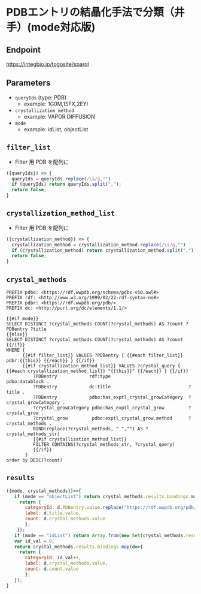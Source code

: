 # PDBエントリの結晶化手法で分類（井手）(mode対応版)

## Endpoint

https://integbio.jp/togosite/sparql

## Parameters

* `queryIds` (type: PDB)
  * example: 1G0M,1SFX,2EYI
* `crystallization_method`
  * example: VAPOR DIFFUSION
* `mode` 
  * example: idList, objectList
  
## `filter_list`
- Filter 用 PDB を配列に
```javascript
({queryIds}) => {
  queryIds = queryIds.replace(/\s/g,"")
  if (queryIds) return queryIds.split(",");
  return false;
}
```

## `crystallization_method_list`
- Filter 用 PDB を配列に
```javascript
({crystallization_method}) => {
  crystallization_method = crystallization_method.replace(/\s/g,"")
  if (crystallization_method) return crystallization_method.split(",");
  return false;
}
```

## `crystal_methods`

```sparql
PREFIX pdbo: <https://rdf.wwpdb.org/schema/pdbx-v50.owl#>
PREFIX rdf: <http://www.w3.org/1999/02/22-rdf-syntax-ns#>
PREFIX pdbr: <https://rdf.wwpdb.org/pdb/>
PREFIX dc: <http://purl.org/dc/elements/1.1/>

{{#if mode}}
SELECT DISTINCT ?crystal_methods COUNT(?crystal_methods) AS ?count ?PDBentry ?title
{{else}}
SELECT DISTINCT ?crystal_methods COUNT(?crystal_methods) AS ?count
{{/if}}  
WHERE {
      {{#if filter_list}} VALUES ?PDBentry { {{#each filter_list}} pdbr:{{this}} {{/each}} } {{/if}}
      {{#if crystallization_method_list}} VALUES ?crystal_query { {{#each crystallization_method_list}} "{{this}}" {{/each}} } {{/if}}
          ?PDBentry            rdf:type	                            pdbo:datablock .
          ?PDBentry            dc:title  	                        ?title .
          ?PDBentry            pdbo:has_exptl_crystal_growCategory	?crystal_growCategory .
          ?crystal_growCategory pdbo:has_exptl_crystal_grow	        ?crystal_grow .
          ?crystal_grow         pdbo:exptl_crystal_grow.method	    ?crystal_methods .
          BIND(replace(?crystal_methods, " ","") AS ?crystal_methods_str)
          {{#if crystallization_method_list}}
          FILTER CONTAINS(?crystal_methods_str, ?crystal_query)
          {{/if}}
       }                                   
order by DESC(?count)
```

## `results`

```javascript
({mode, crystal_methods})=>{
   if (mode == "objectList") return crystal_methods.results.bindings.map(d=>{ 
     return {
       categoryId: d.PDBentry.value.replace("https://rdf.wwpdb.org/pdb/", ""), 
       label: d.title.value, 
       count: d.crystal_methods.value
       };
    });
   if (mode == "idList") return Array.from(new Set(crystal_methods.results.bindings.map(d=>d.PDBentry.value.replace("https://rdf.wwpdb.org/pdb/", "")))); // unique
   var id_val = 0;
   return crystal_methods.results.bindings.map(d=>{ 
     return {
       categoryId: id_val++, 
       label: d.crystal_methods.value, 
       count: d.count.value
       };
   });	
}
```